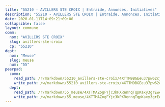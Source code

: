 ```yaml
---
title: "55210 - AVILLERS STE CROIX | Entraide, Annonces, Initiatives"
description: "55210 - AVILLERS STE CROIX | Entraide, Annonces, Initiatives"
date: 2020-01-11T14:09:21+09:00
collapsible: false
layout: commune
comm:
  nom: "AVILLERS STE CROIX"
  slug: avillers-ste-croix
  cp: "55210"
dept:
  nom: "Meuse"
  slug: meuse
  num: "55"
peerpad:
  comm:
    read_path: /r/markdown/55210_avillers-ste-croix/4XTTM9BGEeu37pw62cjafK2BLKy7DNtASTvKfpi92jWBjGEoF
    write_path: /w/markdown/55210_avillers-ste-croix/4XTTM9BGEeu37pw62cjafK2BLKy7DNtASTvKfpi92jWBjGEoF-K3TgTwkYKhRfet1sFaHkf9hKuQZw6HvbHxp9VYM1XZ5HARnpvPJNrqk7UyYBq1gC5N8CfwvYbyaxNVEUiLJaGTN3QHgotz6oebxKTv98rbiMUZMHggNbcc8W55dwTdbyMK4Sp4qs
  dept:
    read_path: /r/markdown/55_meuse/4XTTMAZogFYjc3kPXRennqTqpKaxy3grEwemFqg29rwkrPVit
    write_path: /w/markdown/55_meuse/4XTTMAZogFYjc3kPXRennqTqpKaxy3grEwemFqg29rwkrPVit-K3TgUKFK4U3KduRmUzLc9vHoSRQG77sF2Wbs3cyWXobZcgb6TfASJcGDPror5ZZanBF6Mpjeq1Ushd16Pu9ha9F7F38qzhQqES3b79Xt7LuU1tzmWNED66pWnroExmsHxWtFur2G
---
```


